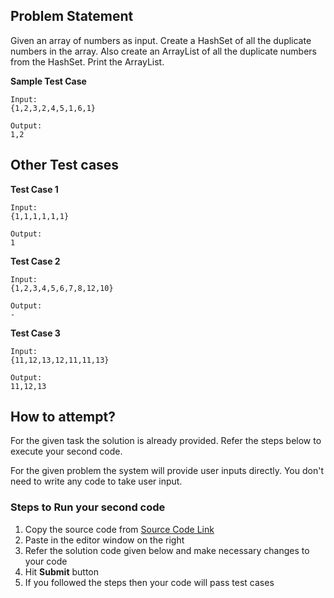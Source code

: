 ## Problem Statement
Given an array of numbers as input. Create a HashSet of all the duplicate 
numbers in the array. Also create an ArrayList of all the duplicate numbers from 
the HashSet. Print the ArrayList.


**Sample Test Case**
```
Input:
{1,2,3,2,4,5,1,6,1}

Output:
1,2
```
## Other Test cases
**Test Case 1**
```
Input:
{1,1,1,1,1,1} 

Output:
1
```
**Test Case 2**
```
Input:
{1,2,3,4,5,6,7,8,12,10}

Output:
-
```

**Test Case 3**
```
Input:
{11,12,13,12,11,11,13}

Output:
11,12,13
```

## How to attempt?
For the given task the solution is already provided. Refer the steps below to execute your second code.

For the given problem the system will provide user inputs directly. You don't need to write any code to take user input.

### Steps to Run your second code
1. Copy the source code from [Source Code Link](https://raw.githubusercontent.com/Aartiarora22/Lab_assignments/main/P1/T3/Main.java)
2. Paste in the editor window on the right
3. Refer the solution code given below and make necessary changes to your code
4. Hit **Submit** button
5. If you followed the steps then your code will pass test cases
